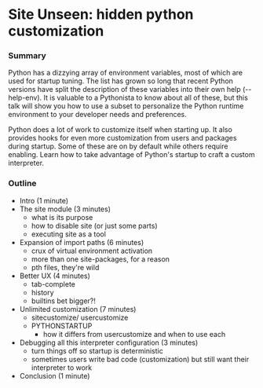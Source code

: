 # Site Unseen: hidden python customization

### Summary
Python has a dizzying array of environment variables, most of which are used for startup tuning. The list has grown so long that recent Python versions have split the description of these variables into their own help (--help-env). It is valuable to a Pythonista to know about all of these, but this talk will show you how to use a subset to personalize the Python runtime environment to your developer needs and preferences.

Python does a lot of work to customize itself when starting up. It also provides hooks for even more customization from users and packages during startup. Some of these are on by default while others require enabling. Learn how to take advantage of Python's startup to craft a custom interpreter.

### Outline
* Intro (1 minute)
* The site module (3 minutes)
    * what is its purpose
    * how to disable site (or just some parts)
    * executing site as a tool
* Expansion of import paths (6 minutes)
    * crux of virtual environment activation
    * more than one site-packages, for a reason
    * pth files, they're wild
* Better UX (4 minutes)
    * tab-complete
    * history
    * builtins bet bigger?!
* Unlimited customization (7 minutes)
    * sitecustomize/ usercustomize
    * PYTHONSTARTUP
        * how it differs from usercustomize and when to use each
* Debugging all this interpreter configuration (3 minutes)
    * turn things off so startup is deterministic
    * sometimes users write bad code (customization) but still want their interpreter to work
* Conclusion (1 minute)
